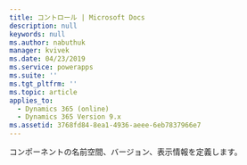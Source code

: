 ```yaml
---
title: コントロール | Microsoft Docs
description: null
keywords: null
ms.author: nabuthuk
manager: kvivek
ms.date: 04/23/2019
ms.service: powerapps
ms.suite: ''
ms.tgt_pltfrm: ''
ms.topic: article
applies_to:
  - Dynamics 365 (online)
  - Dynamics 365 Version 9.x
ms.assetid: 3768fd84-8ea1-4936-aeee-6eb7837966e7
---
```


コンポーネントの名前空間、バージョン、表示情報を定義します。
